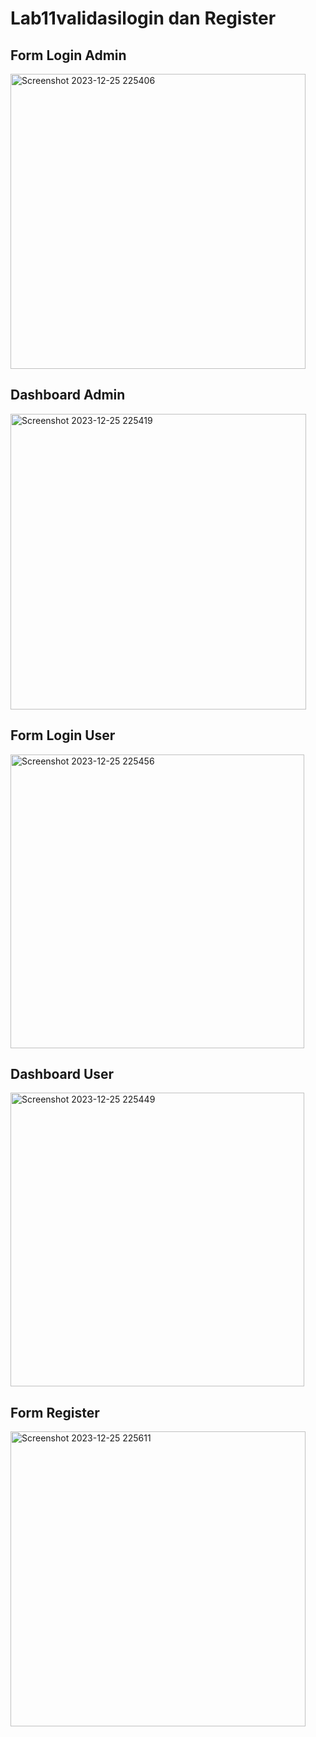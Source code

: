 # Lab11validasilogin dan Register

## Form Login Admin

<img width="472" alt="Screenshot 2023-12-25 225406" src="https://github.com/Agussetiaa/Lab11validasilogin/assets/115542822/fba38a74-855a-4faa-a012-39dc16ea9eb2">

## Dashboard Admin

<img width="473" alt="Screenshot 2023-12-25 225419" src="https://github.com/Agussetiaa/Lab11validasilogin/assets/115542822/457de4d4-6486-4f17-9772-1da0040e93c8">

## Form Login User

<img width="470" alt="Screenshot 2023-12-25 225456" src="https://github.com/Agussetiaa/Lab11validasilogin/assets/115542822/8dc4a906-dc18-4db8-8759-5bb155dff88e">

## Dashboard User

<img width="470" alt="Screenshot 2023-12-25 225449" src="https://github.com/Agussetiaa/Lab11validasilogin/assets/115542822/99b4dd73-2796-4299-91b0-694982a7a498">

## Form Register

<img width="472" alt="Screenshot 2023-12-25 225611" src="https://github.com/Agussetiaa/Lab11validasilogin/assets/115542822/acf657aa-9069-4c59-abbf-33f1dc39ff01">
